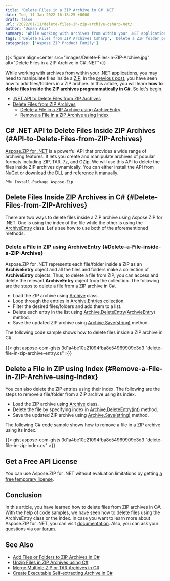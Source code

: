 ```yaml
---
title: 'Delete Files in a ZIP Archive in C# .NET'
date: Tue, 11 Jan 2022 16:18:25 +0000
draft: false
url: /2022/01/11/delete-files-in-zip-archive-csharp-net/
author: 'Usman Aziz'
summary: "While working with archives from within your .NET applications, you may need to manipulate files inside a [ZIP][1]. In the [previous post][2], you have seen how to add files/folders in a ZIP archive. In this article, you will learn **how to delete files inside the ZIP archives programmatically in C#**. So let's begin."
tags: ['Delete Files from ZIP Archives Csharp', 'Delete a ZIP folder programmatically in Csharp', 'Delete a directory in ZIP in Csharp net', 'Delete folders inside ZIP archives in csharp']
categories: ['Aspose.ZIP Product Family']
---
```




{{< figure align=center src="images/Delete-Files-in-ZIP-Archive.jpg" alt="Delete Files in a ZIP Archive in C# .NET">}}


While working with archives from within your .NET applications, you may need to manipulate files inside a [ZIP][3]. In the [previous post][4], you have seen how to add files/folders in a ZIP archive. In this article, you will learn **how to delete files inside the ZIP archives programmatically in C#**. So let's begin.

*   [.NET API to Delete Files from ZIP Archives][5]
*   [Delete Files from ZIP Archives][6]
    *   [Delete a File in a ZIP Archive using ArchiveEntry][7]
    *   [Remove a File in a ZIP Archive using Index][8]

## C# .NET API to Delete Files Inside ZIP Archives {#API-to-Delete-Files-from-ZIP-Archives}

[Aspose.ZIP for .NET][9] is a powerful API that provides a wide range of archiving features. It lets you create and manipulate archives of popular formats including ZIP, TAR, 7z, and GZip. We will use this API to delete the files inside ZIP archives dynamically. You can either install the API from [NuGet][10] or [download][11] the DLL and reference it manually.

```
PM> Install-Package Aspose.Zip 
```

## Delete Files Inside ZIP Archives in C# {#Delete-Files-from-ZIP-Archives}

There are two ways to delete files inside a ZIP archive using Aspose.ZIP for .NET. One is using the index of the file while the other is using the [ArchiveEntry][12] class. Let's see how to use both of the aforementioned methods.

### Delete a File in ZIP using ArchiveEntry {#Delete-a-File-inside-a-ZIP-Archive}

Aspose.ZIP for .NET represents each file/folder inside a ZIP as an **ArchiveEntry** object and all the files and folders make a collection of **ArchiveEntry** objects. Thus, to delete a file from ZIP, you can access and delete the relevant **ArchiveEntry** object from the collection. The following are the steps to delete a file from a ZIP archive in C#.

*   Load the ZIP archive using [Archive][13] class.
*   Loop through the entries in [Archive.Entries][14] collection.
*   Filter the desired files/folders and add them to a list.
*   Delete each entry in the list using [Archive.DeleteEntry(ArchvieEntry)][15] method.
*   Save the updated ZIP archive using [Archive.Save(string)][16] method.

The following code sample shows how to delete files inside a ZIP archive in C#.

{{< gist aspose-com-gists 3d1a4be10e21094fba8e54969909c3d3 "delete-file-in-zip-archive-entry.cs" >}}

## Delete a File in ZIP using Index {#Remove-a-File-in-ZIP-Archive-using-Index}

You can also delete the ZIP entries using their index. The following are the steps to remove a file/folder from a ZIP archive using its index.

*   Load the ZIP archive using [Archive][17] class.
*   Delete the file by specifying index in [Archive.DeleteEntry(int)][18] method.
*   Save the updated ZIP archive using [Archive.Save(string)][19] method.

The following C# code sample shows how to remove a file in a ZIP archive using its index.

{{< gist aspose-com-gists 3d1a4be10e21094fba8e54969909c3d3 "delete-file-in-zip-index.cs" >}}

## Get a Free API License

You can use Aspose.ZIP for .NET without evaluation limitations by getting [a free temporary license][20].

## Conclusion

In this article, you have learned how to delete files from ZIP archives in C#. With the help of code samples, we have seen how to delete files using the ArchiveEntry class or the index. In case you want to learn more about Aspose.ZIP for .NET, you can visit [documentation][21]. Also, you can ask your questions via our [forum][22].

## See Also

*   [Add Files or Folders to ZIP Archives in C#][23]
*   [Unzip Files in ZIP Archives using C#][24]
*   [Merge Multiple ZIP or TAR Archives in C#][25]
*   [Create Executable Self-extracting Archive in C#][26]




[1]: https://docs.fileformat.com/compression/zip/
[2]: https://blog.aspose.com/2020/04/22/create-zip-archives-add-files-or-folders-to-zip-in-csharp-asp.net/
[3]: https://docs.fileformat.com/compression/zip/
[4]: https://blog.aspose.com/2020/04/22/create-zip-archives-add-files-or-folders-to-zip-in-csharp-asp.net/
[5]: #API-to-Delete-Files-from-ZIP-Archives
[6]: #Delete-Files-from-ZIP-Archives
[7]: #Delete-a-File-inside-a-ZIP-Archive
[8]: #Remove-a-File-in-ZIP-Archive-using-Index
[9]: https://products.aspose.com/zip/net/
[10]: https://www.nuget.org/packages/Aspose.ZIP
[11]: https://downloads.aspose.com/zip/net/
[12]: https://apireference.aspose.com/zip/net/aspose.zip/archiveentry
[13]: https://apireference.aspose.com/zip/net/aspose.zip/archive
[14]: https://apireference.aspose.com/zip/net/aspose.zip/archive/properties/entries
[15]: https://apireference.aspose.com/zip/net/aspose.zip/archive/methods/deleteentry
[16]: https://apireference.aspose.com/zip/net/aspose.zip.archive/save/methods/1
[17]: https://apireference.aspose.com/zip/net/aspose.zip/archive
[18]: https://apireference.aspose.com/zip/net/aspose.zip/archive/methods/deleteentry
[19]: https://apireference.aspose.com/zip/net/aspose.zip.archive/save/methods/1
[20]: https://purchase.aspose.com/temporary-license
[21]: https://docs.aspose.com/zip/net/
[22]: https://forum.aspose.com/
[23]: https://blog.aspose.com/2020/04/22/create-zip-archives-add-files-or-folders-to-zip-in-csharp-asp.net/
[24]: https://blog.aspose.com/2020/04/23/unzip-files-in-password-protected-zip-archives-in-csharp-asp.net/
[25]: https://blog.aspose.com/2022/01/06/merge-zip-and-tar-files-in-csharp/
[26]: https://blog.aspose.com/2022/01/10/create-self-extracting-archive-in-csharp/




